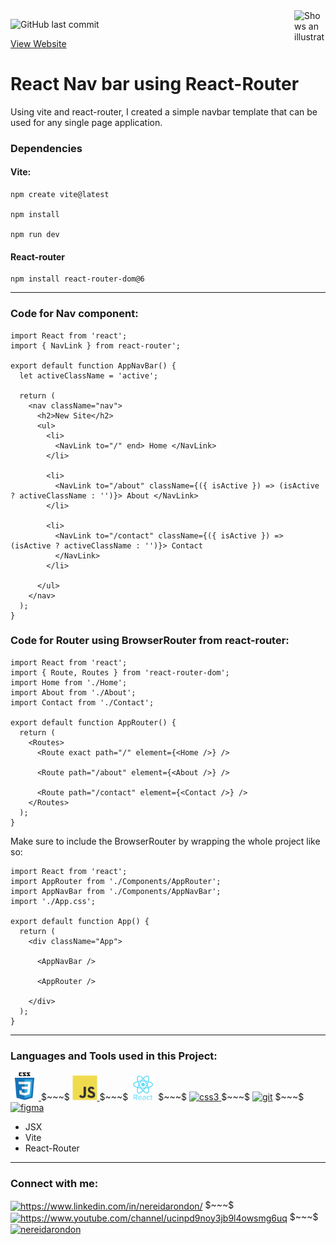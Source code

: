 <picture>
  <source media="(prefers-color-scheme: dark)" srcset="https://user-images.githubusercontent.com/25423296/163456776-7f95b81a-f1ed-45f7-b7ab-8fa810d529fa.png">
  <source media="(prefers-color-scheme: light)" srcset="https://user-images.githubusercontent.com/25423296/163456779-a8556205-d0a5-45e2-ac17-42d089e3c3f8.png">
  <img align='right' alt="Shows an illustrated sun in light mode and a moon with stars in dark mode." src="https://user-images.githubusercontent.com/25423296/163456779-a8556205-d0a5-45e2-ac17-42d089e3c3f8.png" width='50' height='50'>
</picture>

![GitHub last commit](https://img.shields.io/github/last-commit/nereidarondon/react-nav?style=for-the-badge)

[View Website](http://NereidaRondon.com)

# <h1>React Nav bar using React-Router</h1>

Using vite and react-router, I created a simple navbar template that can be used for any single page application.

### Dependencies

#### Vite:
```
npm create vite@latest

npm install

npm run dev
```


#### React-router
```
npm install react-router-dom@6
```

----------------------

### Code for Nav component:
```
import React from 'react';
import { NavLink } from react-router';

export default function AppNavBar() {
  let activeClassName = 'active';

  return (
    <nav className="nav">
      <h2>New Site</h2>
      <ul>
        <li> 
          <NavLink to="/" end> Home </NavLink> 
        </li>
        
        <li> 
          <NavLink to="/about" className={({ isActive }) => (isActive ? activeClassName : '')}> About </NavLink>
        </li>

        <li>
          <NavLink to="/contact" className={({ isActive }) => (isActive ? activeClassName : '')}> Contact
          </NavLink>
        </li>

      </ul>
    </nav>
  );
}
```

### Code for Router using BrowserRouter from react-router:

```
import React from 'react';
import { Route, Routes } from 'react-router-dom';
import Home from './Home';
import About from './About';
import Contact from './Contact';

export default function AppRouter() {
  return (
    <Routes>
      <Route exact path="/" element={<Home />} />

      <Route path="/about" element={<About />} />

      <Route path="/contact" element={<Contact />} />
    </Routes>
  );
}
```

Make sure to include the BrowserRouter by wrapping the whole project like so:

```
import React from 'react';
import AppRouter from './Components/AppRouter';
import AppNavBar from './Components/AppNavBar';
import './App.css';

export default function App() {
  return (
    <div className="App">

      <AppNavBar />

      <AppRouter />

    </div>
  );
}
```
------------------
<h3 align="left">Languages and Tools used in this Project:</h3>
<p align="left"> <a href="https://www.w3schools.com/css/" target="_blank" rel="noreferrer"> <img src="https://raw.githubusercontent.com/devicons/devicon/master/icons/css3/css3-original-wordmark.svg" alt="css3" width="45" height="45"/> </a> $~~~$ <a href="https://developer.mozilla.org/en-US/docs/Web/JavaScript" target="_blank" rel="noreferrer"> <img src="https://raw.githubusercontent.com/devicons/devicon/master/icons/javascript/javascript-original.svg" alt="javascript" width="40" height="40"/> </a> $~~~$ <a href="https://reactjs.org/" target="_blank" rel="noreferrer"> <img src="https://raw.githubusercontent.com/devicons/devicon/master/icons/react/react-original-wordmark.svg" alt="react" width="40" height="40"/></a>  $~~~$ <a href="https://reactjs.org/docs/jsx-in-depth.html"> <img src="https://tinyurl.com/5bpva66d" alt="css3" width="45" height="45"/> </a>  $~~~$ <a href="https://git-scm.com/" target="_blank" rel="noreferrer"> <img src="https://www.vectorlogo.zone/logos/git-scm/git-scm-icon.svg" alt="git" width="40" height="40"/></a> $~~~$
 <a href="https://vitejs.dev/logo-with-shadow.png" target="_blank" rel="noreferrer"> <img src="https://www.vectorlogo.zone/logos/figma/figma-icon.svg" alt="figma" width="40" height="40"/> </a></p>

- JSX
- Vite
- React-Router

<!-- -------------------------------------------------

### Video:

[Weather Dashboard App](https://user-images.githubusercontent.com/97356401/196055500-8988c32a-f2ef-48a2-85c7-d545590214bb.webm) -->

---

<h3 align="left">Connect with me:</h3>
<p align="left">
<a href="https://linkedin.com/in/https://www.linkedin.com/in/nereidarondon/" target="blank"><img align="center" src="https://raw.githubusercontent.com/rahuldkjain/github-profile-readme-generator/master/src/images/icons/Social/linked-in-alt.svg" alt="https://www.linkedin.com/in/nereidarondon/" height="30" width="40" /></a> $~~~$
<a href="https://www.youtube.com/c/https://www.youtube.com/channel/ucinpd9noy3jb9l4owsmg6uq" target="blank"><img align="center" src="https://raw.githubusercontent.com/rahuldkjain/github-profile-readme-generator/master/src/images/icons/Social/youtube.svg" alt="https://www.youtube.com/channel/ucinpd9noy3jb9l4owsmg6uq" height="30" width="40" /></a> $~~~$
<a href="https://www.leetcode.com/nereidarondon" target="blank"><img align="center" src="https://raw.githubusercontent.com/rahuldkjain/github-profile-readme-generator/master/src/images/icons/Social/leet-code.svg" alt="nereidarondon" height="30" width="40" /></a>
</p>
